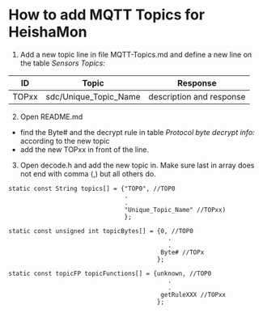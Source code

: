 # How to add MQTT Topics for HeishaMon

1. Add a new topic line in file MQTT-Topics.md and define a new line on the table *Sensors Topics:*


ID | Topic | Response
--- | --- | ---
TOPxx | sdc/Unique_Topic_Name | description and response

2. Open README.md 
- find the Byte# and the decrypt rule in table *Protocol byte decrypt info:* according to the new topic
- add the new TOPxx in front of the line.

3. Open decode.h and add the new topic in. Make sure last in array does not end with comma (,) but all others do.

```
static const String topics[] = {"TOP0", //TOP0
                                .
                                .
                                "Unique_Topic_Name" //TOPxx)
                                };
```

```
static const unsigned int topicBytes[] = {0, //TOP0
                                            .
                                            .
                                          Byte# //TOPx
                                         };
```

```
static const topicFP topicFunctions[] = {unknown, //TOP0
                                            .
                                            .
                                          getRuleXXX //TOPxx
                                         };
```

